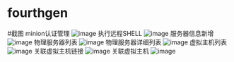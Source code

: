 # fourthgen
#截图
minion认证管理
![image](https://github.com/hyxc/fourthgen/screenshots/minion_auth_man.jpg)
执行远程SHELL
![image](https://github.com/hyxc/fourthgen/screenshots/remote_execute_shell.jpg)
服务器信息新增
![image](https://github.com/hyxc/fourthgen/screenshots/server_info_add.jpg)
物理服务器列表
![image](https://github.com/hyxc/fourthgen/screenshots/physical_server_list.jpg)
物理服务器详细列表
![image](https://github.com/hyxc/fourthgen/screenshots/physical_server_details_list.jpg)
虚拟主机列表
![image](https://github.com/hyxc/fourthgen/screenshots/virtual_host_list.jpg)
关联虚拟主机链接
![image](https://github.com/hyxc/fourthgen/screenshots/Associated_virtual_host_con.jpg)
关联虚拟主机
![image](https://github.com/hyxc/fourthgen/screenshots/Associated_virtual_host.jpg)

